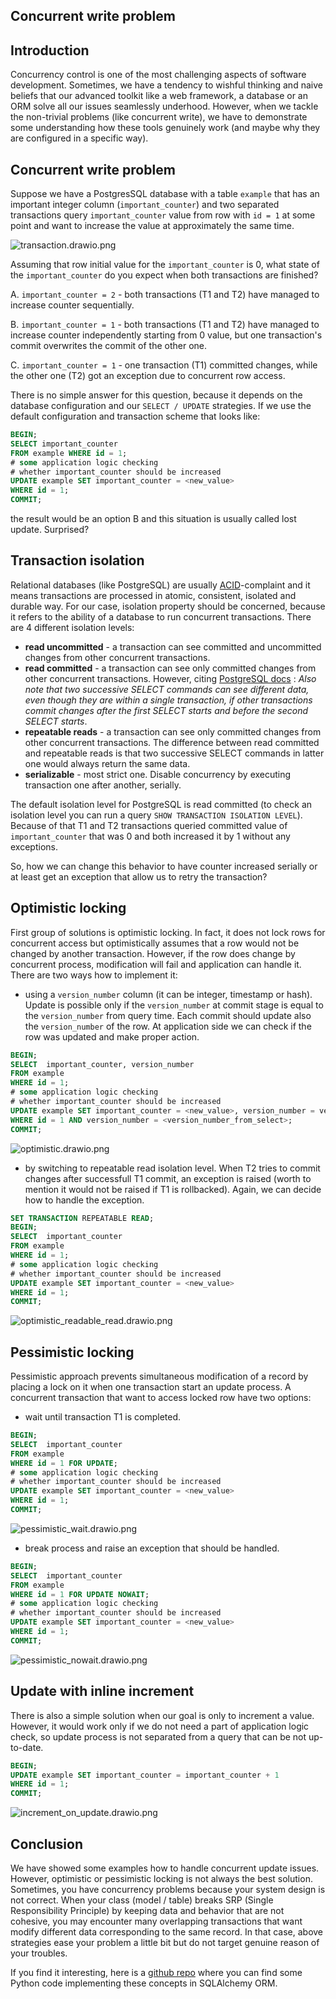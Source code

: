 ## Concurrent write problem

## Introduction
Concurrency control is one of the most challenging aspects of software development. Sometimes, we have a tendency to wishful thinking and naive beliefs that our advanced toolkit like a web framework, a database or an ORM solve all our issues seamlessly underhood. However, when we tackle the non-trivial problems (like concurrent write), we have to demonstrate some understanding how these tools genuinely work (and maybe why they are configured in a specific way).

## Concurrent write problem
Suppose we have a PostgresSQL database with a table `example` that has an important integer column (`important_counter`) and two separated transactions query `important_counter` value from row with `id = 1` at some point and want to increase the value at approximately the same time.

![transaction.drawio.png](https://cdn.hashnode.com/res/hashnode/image/upload/v1650538124170/xZONNgeo9.png)

Assuming that row initial value for the `important_counter` is 0, what state of the `important_counter` do you expect when both transactions are finished? 

A. `important_counter = 2` - both transactions (T1 and T2) have managed to increase counter sequentially.

B. `important_counter = 1` - both transactions (T1 and T2) have managed to increase counter independently starting from 0 value, but one transaction's commit overwrites the commit of the other one.

C. `important_counter = 1` - one transaction (T1) committed changes, while the other one (T2) got an exception due to concurrent row access.

There is no simple answer for this question, because it depends on the database configuration and our `SELECT / UPDATE` strategies. If we use the default configuration and transaction scheme that looks like:
```sql
BEGIN;
SELECT important_counter 
FROM example WHERE id = 1;
# some application logic checking 
# whether important_counter should be increased
UPDATE example SET important_counter = <new_value> 
WHERE id = 1;
COMMIT;
```
the result would be an option B and this situation is usually called lost update. Surprised?

## Transaction isolation
Relational databases (like PostgreSQL) are usually [ACID](https://en.wikipedia.org/wiki/ACID)-complaint and it means transactions are processed in atomic,  consistent, isolated and durable way. For our case, isolation property should be concerned, because it refers to the ability of a database to run concurrent transactions. There are 4 different isolation levels:
- **read uncommitted** - a transaction can see committed and uncommitted changes from other concurrent transactions.
- **read committed** - a transaction can see only committed changes from other concurrent transactions. However, citing [PostgreSQL docs](https://www.postgresql.org/docs/current/transaction-iso.html) : *Also note that two successive SELECT commands can see different data, even though they are within a single transaction, if other transactions commit changes after the first SELECT starts and before the second SELECT starts*.
- **repeatable reads** - a transaction can see only committed changes from other concurrent transactions. The difference between read committed and repeatable reads is that two successive SELECT commands in latter one would always return the same data.
- **serializable** - most strict one. Disable concurrency by executing transaction one after another, serially.

The default isolation level for PostgreSQL is read committed (to check an isolation level you can run a query `SHOW TRANSACTION ISOLATION LEVEL`). Because of that T1 and T2 transactions queried committed value of `important_counter` that was 0 and both increased it by 1 without any exceptions. 

So, how we can change this behavior to have counter increased serially or at least get an exception that allow us to retry the transaction?

## Optimistic locking
First group of solutions is optimistic locking. In fact, it does not lock rows for concurrent access but optimistically assumes that a row would not be changed by another transaction. However, if the row does change by concurrent process, modification will fail and application can handle it. There are two ways how to implement it: 
- using a `version_number` column (it can be integer, timestamp or hash). Update is possible only if the `version_number` at commit stage is equal to the `version_number` from query time. Each commit should update also the `version_number` of the row. At application side we can check if the row was updated and make proper action.
```sql
BEGIN;
SELECT  important_counter, version_number 
FROM example 
WHERE id = 1;
# some application logic checking
# whether important_counter should be increased
UPDATE example SET important_counter = <new_value>, version_number = version_number + 1 
WHERE id = 1 AND version_number = <version_number_from_select>;
COMMIT;
```
![optimistic.drawio.png](https://cdn.hashnode.com/res/hashnode/image/upload/v1650543766052/twawRuifz.png)

- by switching to repeatable read isolation level. When T2 tries to commit changes after successfull T1 commit, an exception is raised (worth to mention it would not be raised if T1 is rollbacked). Again, we can decide how to handle the exception.
```sql
SET TRANSACTION REPEATABLE READ;
BEGIN;
SELECT  important_counter 
FROM example 
WHERE id = 1;
# some application logic checking
# whether important_counter should be increased
UPDATE example SET important_counter = <new_value> 
WHERE id = 1;
COMMIT;
```
![optimistic_readable_read.drawio.png](https://cdn.hashnode.com/res/hashnode/image/upload/v1650543786881/gyXsRx36i.png)

## Pessimistic locking
Pessimistic approach prevents simultaneous modification of a record by placing a lock on it when one transaction start an update process. A concurrent transaction that want to access locked row have two options:
- wait until transaction T1 is completed.
```sql
BEGIN;
SELECT  important_counter 
FROM example 
WHERE id = 1 FOR UPDATE;
# some application logic checking
# whether important_counter should be increased
UPDATE example SET important_counter = <new_value> 
WHERE id = 1;
COMMIT;
```
![pessimistic_wait.drawio.png](https://cdn.hashnode.com/res/hashnode/image/upload/v1650543799429/dT6V6yF7t.png)

- break process and raise an exception that should be handled.
```sql
BEGIN;
SELECT  important_counter 
FROM example 
WHERE id = 1 FOR UPDATE NOWAIT;
# some application logic checking 
# whether important_counter should be increased
UPDATE example SET important_counter = <new_value> 
WHERE id = 1;
COMMIT;
```
![pessimistic_nowait.drawio.png](https://cdn.hashnode.com/res/hashnode/image/upload/v1650543813518/_8Qf2N797.png)

## Update with inline increment
There is also a simple solution when our goal is only to increment a value. However, it would work only if we do not need a part of application logic check, so update process is not separated from a query that can be not up-to-date.
```sql
BEGIN;
UPDATE example SET important_counter = important_counter + 1 
WHERE id = 1;
COMMIT;
```
![increment_on_update.drawio.png](https://cdn.hashnode.com/res/hashnode/image/upload/v1650562787357/9mV2zIWZu.png)

## Conclusion
We have showed some examples how to handle concurrent update issues. However, optimistic or pessimistic locking is not always the best solution. Sometimes, you have concurrency problems because your system design is not correct. When your class (model / table) breaks SRP (Single Responsibility Principle) by keeping data and behavior that are not cohesive, you may encounter many overlapping transactions that want modify different data corresponding to the same record. In that case, above strategies ease your problem a little bit but do not target genuine reason of your troubles.

If you find it interesting, here is a [github repo](https://github.com/jorzel/concurrency-control/) where you can find some Python code implementing these concepts in SQLAlchemy ORM. 
